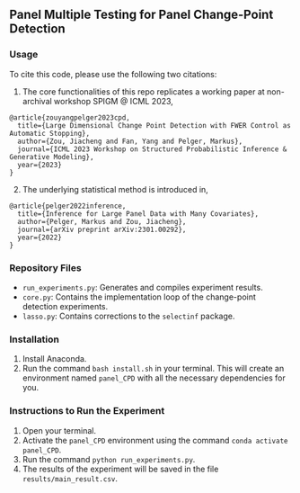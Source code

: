 ## Panel Multiple Testing for Panel Change-Point Detection

### Usage

To cite this code, please use the following two citations:
1. The core functionalities of this repo replicates a working paper at non-archival workshop SPIGM @ ICML 2023,
```
@article{zouyangpelger2023cpd,
  title={Large Dimensional Change Point Detection with FWER Control as Automatic Stopping},
  author={Zou, Jiacheng and Fan, Yang and Pelger, Markus},
  journal={ICML 2023 Workshop on Structured Probabilistic Inference & Generative Modeling},
  year={2023}
}
```

2. The underlying statistical method is introduced in,
```
@article{pelger2022inference,
  title={Inference for Large Panel Data with Many Covariates},
  author={Pelger, Markus and Zou, Jiacheng},
  journal={arXiv preprint arXiv:2301.00292},
  year={2022}
}
```

### Repository Files
- `run_experiments.py`: Generates and compiles experiment results.
- `core.py`: Contains the implementation loop of the change-point detection experiments.
- `lasso.py`: Contains corrections to the `selectinf` package.

### Installation
1. Install Anaconda.
2. Run the command `bash install.sh` in your terminal. This will create an environment named `panel_CPD` with all the necessary dependencies for you.

### Instructions to Run the Experiment
1. Open your terminal.
2. Activate the `panel_CPD` environment using the command `conda activate panel_CPD`.
3. Run the command `python run_experiments.py`.
4. The results of the experiment will be saved in the file `results/main_result.csv`.
